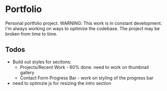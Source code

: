 # Portfolio

Personal portfolio project.
WARNING: This work is in constant development. I'm always working on ways to optimize the codebase. The project may be broken from time to time.

## Todos
* Build out styles for secitons:
	* Projects/Recent Work - 60% done. need to work on thumbnail gallery
	* Contact Form Progress Bar - work on styling of the progress bar
* need to optimzie js for resizing the intro section